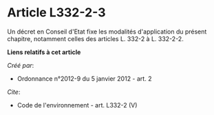 # Article L332-2-3

Un décret en Conseil d'Etat fixe les modalités d'application du présent chapitre, notamment celles des articles L. 332-2 à L.
332-2-2.

**Liens relatifs à cet article**

_Créé par_:

  - Ordonnance n°2012-9 du 5 janvier 2012 - art. 2

_Cite_:

  - Code de l'environnement - art. L332-2 (V)
